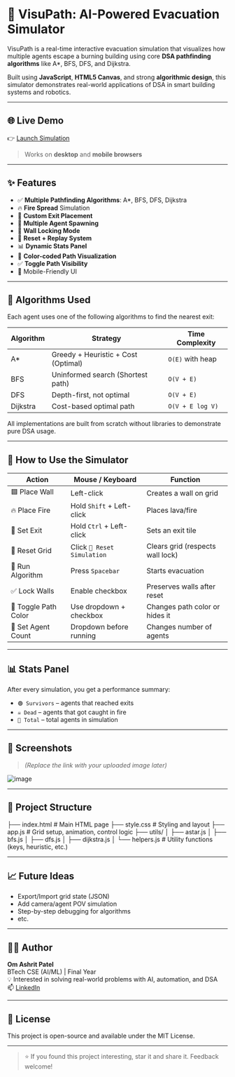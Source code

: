 # 🏃 VisuPath: AI-Powered Evacuation Simulator

VisuPath is a real-time interactive evacuation simulation that visualizes how multiple agents escape a burning building using core **DSA pathfinding algorithms** like A*, BFS, DFS, and Dijkstra.

Built using **JavaScript**, **HTML5 Canvas**, and strong **algorithmic design**, this simulator demonstrates real-world applications of DSA in smart building systems and robotics.

---

## 🌐 Live Demo  
👉 [Launch Simulation](https://omashrit-patel.github.io/Visupath-evacuation-simulator/)

> Works on **desktop** and **mobile browsers**

---

## ✨ Features

- ✅ **Multiple Pathfinding Algorithms**: A*, BFS, DFS, Dijkstra
- 🔥 **Fire Spread** Simulation
- 🚪 **Custom Exit Placement**
- 👥 **Multiple Agent Spawning**
- 🚧 **Wall Locking Mode**
- 🔄 **Reset + Replay System**
- 📊 **Dynamic Stats Panel**
- 🎨 **Color-coded Path Visualization**
- ✅ **Toggle Path Visibility**
- 📱 Mobile-Friendly UI

---

## 🧠 Algorithms Used

Each agent uses one of the following algorithms to find the nearest exit:

| Algorithm  | Strategy                           | Time Complexity |
|------------|------------------------------------|-----------------|
| A*         | Greedy + Heuristic + Cost (Optimal) | `O(E)` with heap |
| BFS        | Uninformed search (Shortest path)  | `O(V + E)`      |
| DFS        | Depth-first, not optimal           | `O(V + E)`      |
| Dijkstra   | Cost-based optimal path            | `O(V + E log V)`|

All implementations are built from scratch without libraries to demonstrate pure DSA usage.

---

## 🧪 How to Use the Simulator

| Action | Mouse / Keyboard | Function |
|--------|------------------|----------|
| 🟦 Place Wall | Left-click | Creates a wall on grid |
| 🔥 Place Fire | Hold `Shift` + Left-click | Places lava/fire |
| 🚪 Set Exit | Hold `Ctrl` + Left-click | Sets an exit tile |
| 🔄 Reset Grid | Click `🔄 Reset Simulation` | Clears grid (respects wall lock) |
| 🎯 Run Algorithm | Press `Spacebar` | Starts evacuation |
| ✅ Lock Walls | Enable checkbox | Preserves walls after reset |
| 📍 Toggle Path Color | Use dropdown + checkbox | Changes path color or hides it |
| 👥 Set Agent Count | Dropdown before running | Changes number of agents |

---

## 📊 Stats Panel

After every simulation, you get a performance summary:

- `🟢 Survivors` – agents that reached exits
- `☠️ Dead` – agents that got caught in fire
- `🚶 Total` – total agents in simulation

---

## 📸 Screenshots

> *(Replace the link with your uploaded image later)*

![image](https://github.com/user-attachments/assets/3c5c2c63-68cf-4655-80ab-0f8b6e8fa4f0)

---

## 🧱 Project Structure

├── index.html # Main HTML page
├── style.css # Styling and layout
├── app.js # Grid setup, animation, control logic
├── utils/
│ ├── astar.js
│ ├── bfs.js
│ ├── dfs.js
│ ├── dijkstra.js
│ └── helpers.js # Utility functions (keys, heuristic, etc.)


---

## 📈 Future Ideas

- Export/Import grid state (JSON)
- Add camera/agent POV simulation
- Step-by-step debugging for algorithms
- etc.

---

## 👨‍💻 Author

**Om Ashrit Patel**  
BTech CSE (AI/ML) | Final Year  
💡 Interested in solving real-world problems with AI, automation, and DSA  
📫 [LinkedIn](https://www.linkedin.com/in/omashritpatel)

---

## 📄 License

This project is open-source and available under the MIT License.

---

> ⭐ If you found this project interesting, star it and share it. Feedback welcome!




